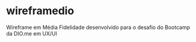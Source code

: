 # wireframedio
Wireframe em Média Fidelidade desenvolvido para o desafio do Bootcamp da DIO.me em UX/UI
